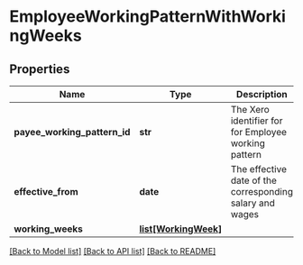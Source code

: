 # EmployeeWorkingPatternWithWorkingWeeks

## Properties
Name | Type | Description | Notes
------------ | ------------- | ------------- | -------------
**payee_working_pattern_id** | **str** | The Xero identifier for for Employee working pattern | 
**effective_from** | **date** | The effective date of the corresponding salary and wages | 
**working_weeks** | [**list[WorkingWeek]**](WorkingWeek.md) |  | [optional] 

[[Back to Model list]](../README.md#documentation-for-models) [[Back to API list]](../README.md#documentation-for-api-endpoints) [[Back to README]](../README.md)


